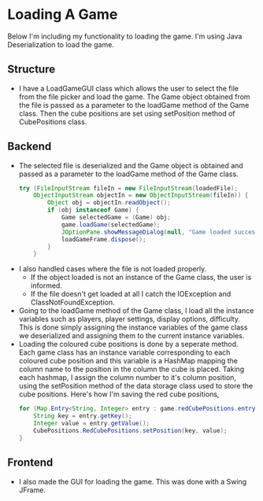 # Loading A Game
Below I'm including my functionality to loading the game. I'm using Java Deserialization to load the game.

## Structure
- I have a LoadGameGUI class which allows the user to select the file from the file picker and load the game. The Game object obtained from the file is passed as a parameter to the loadGame method of the Game class. Then the cube positions are set using setPosition method of CubePositions class.

## Backend
- The selected file is deserialized and the Game object is obtained and passed as a parameter to the loadGame method of the Game class.
    ```java
    try (FileInputStream fileIn = new FileInputStream(loadedFile);
        ObjectInputStream objectIn = new ObjectInputStream(fileIn)) {
    		Object obj = objectIn.readObject();
            if (obj instanceof Game) {
                Game selectedGame = (Game) obj;
                game.loadGame(selectedGame);
                JOptionPane.showMessageDialog(null, "Game loaded successfully");
                loadGameFrame.dispose();
            }
        }
    ```
- I also handled cases where the file is not loaded properly.
    - If the object loaded is not an instance of the Game class, the user is informed.
    - If the file doesn't get loaded at all I catch the IOException and ClassNotFoundException.
- Going to the loadGame method of the Game class, I load all the instance variables such as players, player settings, display options, difficulty. This is done simply assigning the instance variables of the game class we deserialized and assigning them to the current instance variables.
- Loading the coloured cube positions is done by a seperate method. Each game class has an instance variable corresponding to each coloured cube position and this variable is a HashMap mapping the column name to the position in the column the cube is placed. Taking each hashmap, I assign the column number to it's column position, using the setPosition method of the data storage class used to store the cube positions. Here's how I'm saving the red cube positions,
    ```java
    for (Map.Entry<String, Integer> entry : game.redCubePositions.entrySet()) {
		String key = entry.getKey();
		Integer value = entry.getValue();
		CubePositions.RedCubePositions.setPosition(key, value);
    }

## Frontend
- I also made the GUI for loading the game. This was done with a Swing JFrame.